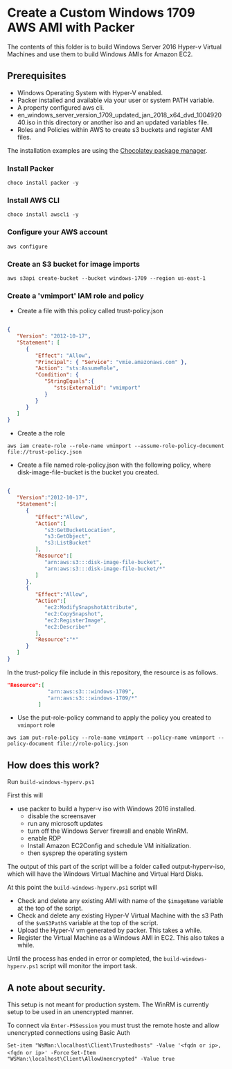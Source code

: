 # Create a Custom Windows 1709 AWS AMI with Packer

The contents of this folder is to build Windows Server 2016 Hyper-v Virtual Machines and use them to build Windows AMIs for Amazon EC2.

## Prerequisites

* Windows Operating System with Hyper-V enabled.
* Packer installed and available via your user or system PATH variable.
* A property configured aws cli.
* en_windows_server_version_1709_updated_jan_2018_x64_dvd_100492040.iso in this directory or another iso and an updated variables file.
* Roles and Policies within AWS to create s3 buckets and register AMI files.

The installation examples are using the [Chocolatey package manager](https://chocolatey.org/).

### Install Packer

`choco install packer -y`

### Install AWS CLI

`choco install awscli -y`

### Configure your AWS account

`aws configure`

### Create an S3 bucket for image imports

`aws s3api create-bucket --bucket windows-1709 --region us-east-1`

### Create a 'vmimport' IAM role and policy

* Create a file with this policy called trust-policy.json

```json

{
   "Version": "2012-10-17",
   "Statement": [
      {
         "Effect": "Allow",
         "Principal": { "Service": "vmie.amazonaws.com" },
         "Action": "sts:AssumeRole",
         "Condition": {
            "StringEquals":{
               "sts:Externalid": "vmimport"
            }
         }
      }
   ]
}

```

* Create a the role

`aws iam create-role --role-name vmimport --assume-role-policy-document file://trust-policy.json`

* Create a file named role-policy.json with the following policy, where disk-image-file-bucket is the bucket you created.

```json

{
   "Version":"2012-10-17",
   "Statement":[
      {
         "Effect":"Allow",
         "Action":[
            "s3:GetBucketLocation",
            "s3:GetObject",
            "s3:ListBucket" 
         ],
         "Resource":[
            "arn:aws:s3:::disk-image-file-bucket",
            "arn:aws:s3:::disk-image-file-bucket/*"
         ]
      },
      {
         "Effect":"Allow",
         "Action":[
            "ec2:ModifySnapshotAttribute",
            "ec2:CopySnapshot",
            "ec2:RegisterImage",
            "ec2:Describe*"
         ],
         "Resource":"*"
      }
   ]
}

```

In the trust-policy file include in this repository, the resource is as follows.

```json
"Resource":[
             "arn:aws:s3:::windows-1709",
             "arn:aws:s3:::windows-1709/*"
          ]
```

* Use the put-role-policy command to apply the policy you created to `vmimport` role

`aws iam put-role-policy --role-name vmimport --policy-name vmimport --policy-document file://role-policy.json`

## How does this work?

Run `build-windows-hyperv.ps1`

First this will

* use packer to build a hyper-v iso with Windows 2016 installed.
  * disable the screensaver
  * run any microsoft updates
  * turn off the Windows Server firewall and enable WinRM.
  * enable RDP
  * Install Amazon EC2Config and schedule VM initialization.
  * then sysprep the operating system

The output of this part of the script will be a folder called output-hyperv-iso, which will have the Windows Virtual Machine and Virtual Hard Disks.

At this point the `build-windows-hyperv.ps1` script will

* Check and delete any existing AMI with name of the `$imageName` variable at the top of the script.
* Check and delete any existing Hyper-V Virtual Machine with the s3 Path of the `$vmS3PathS` variable at the top of the script.
* Upload the Hyper-V vm generated by packer. This takes a while.
* Register the Virtual Machine as a Windows AMI in EC2.  This also takes a while.

Until the process has ended in error or completed, the `build-windows-hyperv.ps1` script will monitor the import task.

## A note about security.

This setup is not meant for production system.  The WinRM is currently setup to be used in an unencrypted manner.

To connect via `Enter-PSSession` you must trust the remote hoste and allow unencrypted connections using Basic Auth

`Set-item "WsMan:\localhost\Client\Trustedhosts" -Value '<fqdn or ip>,<fqdn or ip>' -Force`
`Set-Item "WSMan:\localhost\Client\AllowUnencrypted" -Value true`
